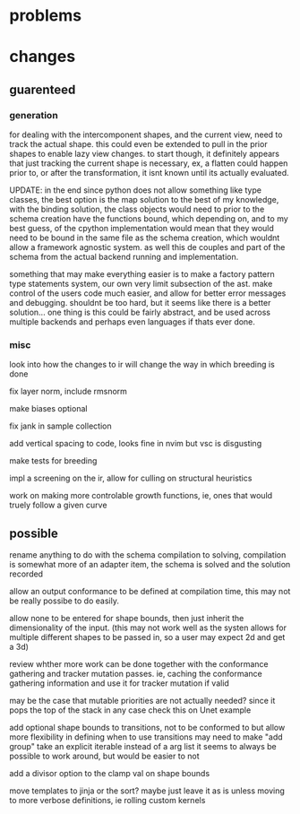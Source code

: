 # problems

# changes

## guarenteed

### generation 

for dealing with the intercomponent shapes, and the current view, need to track the actual shape.
this could even be extended to pull in the prior shapes to enable lazy view changes.
to start though, it definitely appears that just tracking the current shape is necessary, 
ex, a flatten could happen prior to, or after the transformation, it isnt known until its actually evaluated.

UPDATE: in the end since python does not allow something like type classes, the best option is the map solution
to the best of my knowledge, with the binding solution, the class objects would need to prior to the schema creation have the functions bound,
which depending on, and to my best guess, of the cpython implementation would mean that they would need to be bound in the same file as the schema creation,
which wouldnt allow a framework agnostic system.
as well this de couples and part of the schema from the actual backend running and implementation.

something that may make everything easier is to make a factory pattern type statements system, our own very limit subsection of the ast.
make control of the users code much easier, and allow for better error messages and debugging.
shouldnt be too hard, but it seems like there is a better solution...
one thing is this could be fairly abstract, and be used across multiple backends and perhaps even languages if thats ever done.

### misc

look into how the changes to ir will change the way in which breeding is done

fix layer norm, include rmsnorm

make biases optional

fix jank in sample collection

add vertical spacing to code, looks fine in nvim but vsc is disgusting

make tests for breeding

impl a screening on the ir, allow for culling on structural heuristics

work on making more controlable growth functions, ie, ones that would truely follow a given curve


## possible

rename anything to do with the schema compilation to solving, compilation is somewhat more of an adapter item, the schema is solved and the solution recorded  

allow an output conformance to be defined at compilation time, this may not be really possibe to do easily.

allow none to be entered for shape bounds, then just inherit the dimensionality of the input.
(this may not work well as the systen allows for multiple different shapes to be passed in, so a user may expect 2d and get a 3d)

review whther more work can be done together with the conformance gathering and tracker mutation passes.
ie, caching the conformance gathering information and use it for tracker mutation if valid

may be the case that mutable priorities are not actually needed? since it pops the top of the stack in any case
check this on Unet example

add optional shape bounds to transitions, not to be conformed to but allow more flexibility in defining when to use transitions
may need to make "add group" take an explicit iterable instead of a arg list
it seems to always be possible to work around, but would be easier to not

add a divisor option to the clamp val on shape bounds

move templates to jinja or the sort?
maybe just leave it as is unless moving to more verbose definitions, ie rolling custom kernels
